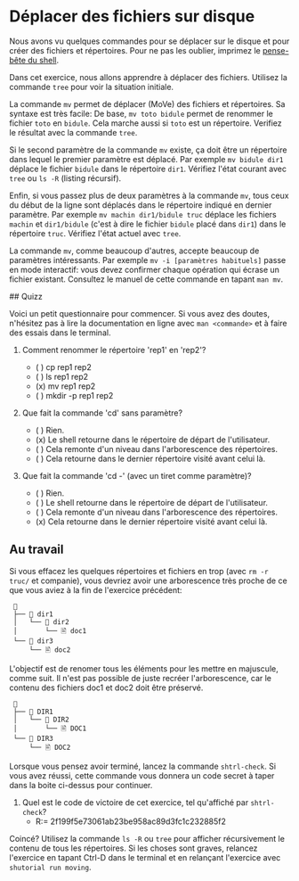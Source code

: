 # Déplacer des fichiers sur disque

Nous avons vu quelques commandes pour se déplacer sur le disque et
pour créer des fichiers et répertoires. Pour ne pas les oublier,
imprimez le [pense-bête du shell](https://framagit.org/mquinson/C-2nd-language/raw/master/refcard/refcard-shell.pdf?inline=false).

Dans cet exercice, nous allons apprendre à déplacer des fichiers.
Utilisez la commande ```tree``` pour voir la situation
initiale.

La commande `mv` permet de déplacer (MoVe) des fichiers et
répertoires. Sa syntaxe est très facile: De base, 
```mv toto bidule``` permet de renommer le fichier `toto` en `bidule`.
Cela marche aussi si `toto` est un répertoire. Verifiez le résultat
avec la commande ```tree```.

Si le second paramètre de la commande `mv` existe, ça doit être un
répertoire dans lequel le premier paramètre est déplacé. Par exemple
```mv bidule dir1``` déplace le fichier `bidule` dans le
répertoire `dir1`. Vérifiez l'état courant avec 
```tree``` ou ```ls -R``` (listing récursif).

Enfin, si vous passez plus de deux paramètres à la commande `mv`, tous
ceux du début de la ligne sont déplacés dans le répertoire indiqué en
dernier paramètre. Par exemple ```mv machin dir1/bidule truc``` déplace les fichiers `machin` et `dir1/bidule`
(c'est à dire le fichier `bidule` placé dans `dir1`) dans le
répertoire `truc`. Vérifiez l'état actuel avec ```tree```.

La commande `mv`, comme beaucoup d'autres, accepte beaucoup de
paramètres intéressants. Par exemple `mv -i [paramètres habituels]`
passe en mode interactif: vous devez confirmer chaque opération qui écrase
un fichier existant.
Consultez le manuel de cette commande en tapant
```man mv```.

## Quizz

Voici un petit questionnaire pour commencer. Si vous avez des doutes,
n'hésitez pas à lire la documentation en ligne avec `man <commande>`
et à faire des essais dans le terminal.


1. Comment renommer le répertoire 'rep1' en 'rep2'?
    - ( ) cp rep1 rep2
    - ( ) ls rep1 rep2
    - (x) mv rep1 rep2
    - ( ) mkdir -p rep1 rep2

2. Que fait la commande 'cd' sans paramètre?
    - ( ) Rien.
    - (x) Le shell retourne dans le répertoire de départ de l'utilisateur.
    - ( ) Cela remonte d'un niveau dans l'arborescence des répertoires.
    - ( ) Cela retourne dans le dernier répertoire visité avant celui là.

3. Que fait la commande 'cd -' (avec un tiret comme paramètre)?
    - ( ) Rien.
    - ( ) Le shell retourne dans le répertoire de départ de l'utilisateur.
    - ( ) Cela remonte d'un niveau dans l'arborescence des répertoires.
    - (x) Cela retourne dans le dernier répertoire visité avant celui là.

## Au travail

Si vous effacez les quelques répertoires et fichiers en trop (avec
```rm -r truc/``` et companie), vous devriez avoir une arborescence
très proche de ce que vous aviez à la fin de l'exercice précédent:


     📁
     ├── 📁 dir1
     │   └── 📁 dir2
     │       └── 🖹 doc1
     └── 📁 dir3
         └── 🖹 doc2

L'objectif est de renomer tous les éléments pour les mettre en
majuscule, comme suit. Il n'est pas possible de juste recréer
l'arborescence, car le contenu des fichiers doc1 et doc2 doit être
préservé.

     📁
     ├── 📁 DIR1
     │   └── 📁 DIR2
     │       └── 🖹 DOC1
     └── 📁 DIR3
         └── 🖹 DOC2

Lorsque vous pensez avoir terminé, lancez la commande
```shtrl-check```. Si vous avez réussi, cette commande vous donnera un
code secret à taper dans la boite ci-dessus pour continuer. 

1. Quel est le code de victoire de cet exercice, tel qu'affiché par ```shtrl-check```?
    - R:= 2f199f5e73061ab23be958ac89d3fc1c232885f2

Coincé? Utilisez la commande ```ls -R``` ou ```tree``` pour afficher récursivement
le contenu de tous les répertoires.  Si les choses sont graves,
relancez l'exercice en tapant Ctrl-D dans le terminal et en relançant
l'exercice avec ```shutorial run moving```.

<div id="tg-feedback" class="alert" role="alert" style="display: none">

Bravo! Vous avez terminé cet exercice. Vous pouvez passer à l'exercice
suivant avec la commande ```shutorial run globbing```. Vous pouvez
fermer cette fenêtre.

</div>

